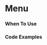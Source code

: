 # Menu

### When To Use

### Code Examples

<!-- example(menu:menu-standalone-stateful-menu-example) -->
<!-- example(menu:menu-standalone-menu-example) -->
<!-- example(menu:menu-menubar-example) -->
<!-- example(menu:menu-inline-example) -->
<!-- example(menu:menu-context-example) -->
<!-- example(menu:menu-basic-example) -->